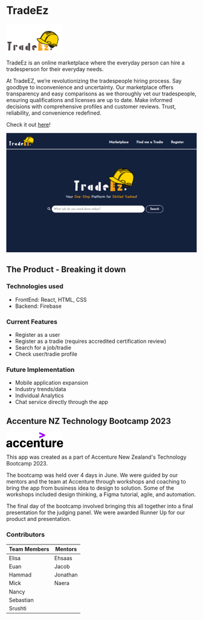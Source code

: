 # TradeEz

<img src="frontend\src\assets\TradeEz-logo-dark.png" alt="TradeEz-logo" width="150">

TradeEz is an online marketplace where the everyday person can hire a tradesperson for their everyday needs.

At TradeEZ, we’re revolutionizing the tradespeople hiring process. Say goodbye to inconvenience and uncertainty. Our marketplace offers transparency and easy comparisons as we thoroughly vet our tradespeople, ensuring qualifications and licenses are up to date. Make informed decisions with comprehensive profiles and customer reviews. Trust, reliability, and convenience redefined.

Check it out [here](https://nancywu45.github.io/TradeEz/)!

<img src="frontend\src\assets\home-page.png" alt="TradeEz-home-page">

## The Product - Breaking it down

### Technologies used

- FrontEnd: React, HTML, CSS
- Backend: Firebase

### Current Features

- Register as a user
- Register as a tradie (requires accredited certification review)
- Search for a job/tradie
- Check user/tradie profile

### Future Implementation

- Mobile application expansion
- Industry trends/data
- Individual Analytics
- Chat service directly through the app

## Accenture NZ Technology Bootcamp 2023

<img src="frontend\src\assets\Accenture-black-logo.png" alt="Accenture-logo" width="150"/>

This app was created as a part of Accenture New Zealand's Technology Bootcamp 2023.

The bootcamp was held over 4 days in June. We were guided by our mentors and the team at Accenture through workshops and coaching to bring the app from business idea to design to solution. Some of the workshops included design thinking, a Figma tutorial, agile, and automation.

The final day of the bootcamp involved bringing this all together into a final presentation for the judging panel. We were awarded Runner Up for our product and presentation.

### Contributors

| Team Members | Mentors  |
| ------------ | -------- |
| Elisa        | Ehsaas   |
| Euan         | Jacob    |
| Hammad       | Jonathan |
| Mick         | Naera    |
| Nancy        |
| Sebastian    |
| Srushti      |
